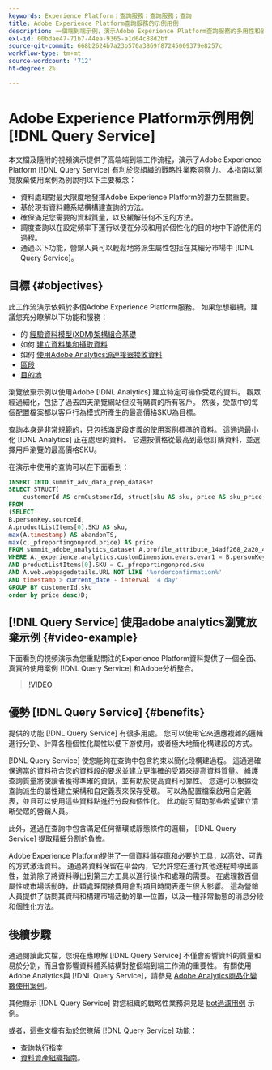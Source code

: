 ```yaml
---
keywords: Experience Platform；查詢服務；查詢服務；查詢
title: Adobe Experience Platform查詢服務的示例用例
description: 一個端到端示例，演示Adobe Experience Platform查詢服務的多用性和優點。
exl-id: 00bdae47-71b7-44ea-9365-a1d64c88d2bf
source-git-commit: 668b2624b7a23b570a3869f87245009379e8257c
workflow-type: tm+mt
source-wordcount: '712'
ht-degree: 2%

---
```


# Adobe Experience Platform示例用例 [!DNL Query Service]

本文檔及隨附的視頻演示提供了高端端到端工作流程，演示了Adobe Experience Platform [!DNL Query Service] 有利於您組織的戰略性業務洞察力。 本指南以瀏覽放棄使用案例為例說明以下主要概念：

* 資料處理對最大限度地發揮Adobe Experience Platform的潛力至關重要。
* 基於現有資料體系結構構建查詢的方法。
* 確保滿足您需要的資料質量，以及緩解任何不足的方法。
* 調度查詢以在設定頻率下運行以便在分段和用於個性化的目的地中下游使用的過程。
* 通過以下功能，營銷人員可以輕鬆地將派生屬性包括在其細分市場中 [!DNL Query Service]。

## 目標 {#objectives}

此工作流演示依賴於多個Adobe Experience Platform服務。 如果您想繼續，建議您充分瞭解以下功能和服務：

* 的 [經驗資料模型(XDM)架構組合基礎](../../xdm/schema/composition.md)
* 如何 [建立資料集和攝取資料](https://experienceleague.adobe.com/docs/platform-learn/tutorials/data-ingestion/create-datasets-and-ingest-data.html)
* 如何 [使用Adobe Analytics源連接器接收資料](https://experienceleague.adobe.com/docs/platform-learn/tutorials/sources/ingest-data-from-adobe-analytics.html?lang=zh-Hant)
* [區段](../../segmentation/home.md)
* [目的地](../../destinations/home.md)

瀏覽放棄示例以使用Adobe [!DNL Analytics] 建立特定可操作受眾的資料。 觀眾經過細化，包括了過去四天瀏覽網站但沒有購買的所有客戶。 然後，受眾中的每個配置檔案都以客戶行為模式所產生的最高價格SKU為目標。

查詢本身是非常規範的，只包括滿足段定義的使用案例標準的資料。 這通過最小化 [!DNL Analytics] 正在處理的資料。 它還按價格從最高到最低訂購資料，並選擇用戶瀏覽的最高價格SKU。

在演示中使用的查詢可以在下面看到：

```sql
INSERT INTO summit_adv_data_prep_dataset
SELECT STRUCT(
    customerId AS crmCustomerId, struct(sku AS sku, price AS sku_price, abandonTS AS abandonTS) AS abandonBrowse) AS _pfreportingonprod
FROM
(SELECT
B.personKey.sourceId,
A.productListItems[0].SKU AS sku,
max(A.timestamp) AS abandonTS,
max(c._pfreportingonprod.price) AS price
FROM summit_adobe_analytics_dataset A,profile_attribute_14adf268_2a20_4dee_bee6_a6b0e34616a9 B,summit_product_dataset c
WHERE A._experience.analytics.customDimension.evars.evar1 = B.personKey.sourceID
AND productListItems[0].SKU = C._pfreportingonprod.sku
AND A.web.webpagedetails.URL NOT LIKE '%orderconfirmation%'
AND timestamp > current_date - interval '4 day'
GROUP BY customerId,sku
order by price desc)D;
```

## [!DNL Query Service] 使用adobe analytics瀏覽放棄示例 {#video-example}

下面看到的視頻演示為您重點關注的Experience Platform資料提供了一個全面、真實的使用案例 [!DNL Query Service] 和Adobe分析整合。

>[!VIDEO](https://video.tv.adobe.com/v/342533?quality=12&learn=on)

## 優勢 [!DNL Query Service] {#benefits}

提供的功能 [!DNL Query Service] 有很多用處。 您可以使用它來適應複雜的邏輯進行分割、計算各種個性化屬性以便下游使用，或者極大地簡化構建段的方式。

[!DNL Query Service] 使您能夠在查詢中包含約束以簡化段構建過程。 這通過確保適當的資料符合您的資料段的要求並建立更準確的受眾來提高資料質量。 維護查詢質量將使讀者獲得準確的資訊，並有助於提高資料可靠性。 您還可以根據從查詢派生的屬性建立架構和自定義表來保存受眾。 可以為配置檔案啟用自定義表，並且可以使用這些資料點進行分段和個性化。 此功能可幫助那些希望建立清晰受眾的營銷人員。

此外，通過在查詢中包含滿足任何循環或靜態條件的邏輯， [!DNL Query Service] 提取精細分割的負擔。

Adobe Experience Platform提供了一個資料儲存庫和必要的工具，以高效、可靠的方式激活資料。 通過將資料保留在平台內，它允許您在運行其他進程時導出屬性，並消除了將資料導出到第三方工具以進行操作和處理的需要。 在處理數百個屬性或市場活動時，此類處理間接費用會對項目時間表產生很大影響。 這為營銷人員提供了訪問其資料和構建市場活動的單一位置，以及一種非常動態的消息分段和個性化方法。

## 後續步驟

通過閱讀此文檔，您現在應瞭解 [!DNL Query Service] 不僅會影響資料的質量和易於分割，而且會影響資料體系結構對整個端到端工作流的重要性。 有關使用Adobe Analytics與 [!DNL Query Service]，請參見 [Adobe Analytics商品化變數使用案例](./merchandising-variables.md)。

其他顯示 [!DNL Query Service] 對您組織的戰略性業務洞見是 [bot過濾用例](./bot-filtering.md) 示例。

或者，這些文檔有助於您瞭解 [!DNL Query Service] 功能：

* [查詢執行指南](../best-practices/writing-queries.md)
* [資料資產組織指南](../best-practices/organize-data-assets.md)。


